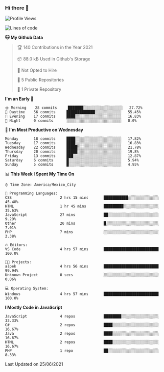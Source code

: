 ### Hi there 👋

<!--START_SECTION:waka-->
![Profile Views](http://img.shields.io/badge/Profile%20Views-0-blue)

![Lines of code](https://img.shields.io/badge/From%20Hello%20World%20I%27ve%20Written-1.8%20million%20lines%20of%20code-blue)

**🐱 My Github Data** 

> 🏆 140 Contributions in the Year 2021
 > 
> 📦 88.0 kB Used in Github's Storage 
 > 
> 🚫 Not Opted to Hire
 > 
> 📜 5 Public Repositories 
 > 
> 🔑 1 Private Repository 
 > 
**I'm an Early 🐤** 

```text
🌞 Morning    28 commits     ███████░░░░░░░░░░░░░░░░░░   27.72% 
🌆 Daytime    56 commits     █████████████░░░░░░░░░░░░   55.45% 
🌃 Evening    17 commits     ████░░░░░░░░░░░░░░░░░░░░░   16.83% 
🌙 Night      0 commits      ░░░░░░░░░░░░░░░░░░░░░░░░░   0.0%

```
📅 **I'm Most Productive on Wednesday** 

```text
Monday       18 commits     ████░░░░░░░░░░░░░░░░░░░░░   17.82% 
Tuesday      17 commits     ████░░░░░░░░░░░░░░░░░░░░░   16.83% 
Wednesday    22 commits     █████░░░░░░░░░░░░░░░░░░░░   21.78% 
Thursday     20 commits     █████░░░░░░░░░░░░░░░░░░░░   19.8% 
Friday       13 commits     ███░░░░░░░░░░░░░░░░░░░░░░   12.87% 
Saturday     6 commits      █░░░░░░░░░░░░░░░░░░░░░░░░   5.94% 
Sunday       5 commits      █░░░░░░░░░░░░░░░░░░░░░░░░   4.95%

```


📊 **This Week I Spent My Time On** 

```text
⌚︎ Time Zone: America/Mexico_City

💬 Programming Languages: 
CSS                      2 hrs 15 mins       ███████████░░░░░░░░░░░░░░   45.48% 
HTML                     1 hr 45 mins        █████████░░░░░░░░░░░░░░░░   35.63% 
JavaScript               27 mins             ██░░░░░░░░░░░░░░░░░░░░░░░   9.29% 
Other                    20 mins             █░░░░░░░░░░░░░░░░░░░░░░░░   7.01% 
PHP                      7 mins              ░░░░░░░░░░░░░░░░░░░░░░░░░   2.38%

🔥 Editors: 
VS Code                  4 hrs 57 mins       █████████████████████████   100.0%

🐱‍💻 Projects: 
alpek                    4 hrs 56 mins       █████████████████████████   99.94% 
Unknown Project          0 secs              ░░░░░░░░░░░░░░░░░░░░░░░░░   0.06%

💻 Operating System: 
Windows                  4 hrs 57 mins       █████████████████████████   100.0%

```

**I Mostly Code in JavaScript** 

```text
JavaScript               4 repos             ████████░░░░░░░░░░░░░░░░░   33.33% 
C#                       2 repos             ████░░░░░░░░░░░░░░░░░░░░░   16.67% 
Java                     2 repos             ████░░░░░░░░░░░░░░░░░░░░░   16.67% 
HTML                     2 repos             ████░░░░░░░░░░░░░░░░░░░░░   16.67% 
PHP                      1 repo              ██░░░░░░░░░░░░░░░░░░░░░░░   8.33%

```



 Last Updated on 25/06/2021
<!--END_SECTION:waka-->

<!--
**JorgeGinez/JorgeGinez** is a ✨ _special_ ✨ repository because its `README.md` (this file) appears on your GitHub profile.

Here are some ideas to get you started:

- 🔭 I’m currently working on ...
- 🌱 I’m currently learning ...
- 👯 I’m looking to collaborate on ...
- 🤔 I’m looking for help with ...
- 💬 Ask me about ...
- 📫 How to reach me: ...
- 😄 Pronouns: ...
- ⚡ Fun fact: ...
-->
